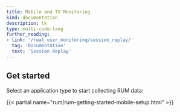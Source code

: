 ```yaml
---
title: Mobile and TV Monitoring
kind: documentation
description: tk
type: multi-code-lang
further_reading:
- link: '/real_user_monitoring/session_replay/'
  tag: 'Documentation'
  text: 'Session Replay'
---
```


## Get started

Select an application type to start collecting RUM data:

{{< partial name="rum/rum-getting-started-mobile-setup.html" >}}